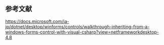 
##  参考文献

https://docs.microsoft.com/ja-jp/dotnet/desktop/winforms/controls/walkthrough-inheriting-from-a-windows-forms-control-with-visual-csharp?view=netframeworkdesktop-4.8
